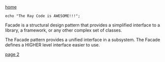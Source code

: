 [home](./page01.md)

```
echo "The Ray Code is AWESOME!!!";
```

Facade is a structural design pattern that provides a simplified interface to a library, a framework, or any other complex set of classes.

The Facade pattern provides a unified interface in a subsystem. The Facade defines a HIGHER level interface easier to use.

[page 2](./page02.md)
